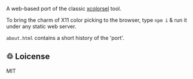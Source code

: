 A web-based port of the classic [xcolorsel][] tool.

[xcolorsel]: https://packages.debian.org/bookworm/xcolorsel

To bring the charm of X11 color picking to the browser, type `npm i` &
run it under any static web server.

`about.html` contains a short history of the 'port'.

## &#x2672; Loicense

MIT
